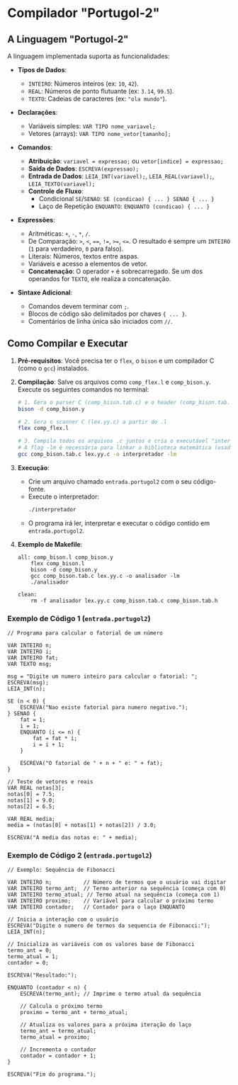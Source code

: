 # Compilador "Portugol-2"

## A Linguagem "Portugol-2"

A linguagem implementada suporta as funcionalidades:

* **Tipos de Dados**:
    * `INTEIRO`: Números inteiros (ex: `10`, `42`).
    * `REAL`: Números de ponto flutuante (ex: `3.14`, `99.5`).
    * `TEXTO`: Cadeias de caracteres (ex: `"ola mundo"`).

* **Declarações**:
    * Variáveis simples: `VAR TIPO nome_variavel;`
    * Vetores (arrays): `VAR TIPO nome_vetor[tamanho];`

* **Comandos**:
    * **Atribuição**: `variavel = expressao;` ou `vetor[indice] = expressao;`
    * **Saída de Dados**: `ESCREVA(expressao);`
    * **Entrada de Dados**: `LEIA_INT(variavel);`, `LEIA_REAL(variavel);`, `LEIA_TEXTO(variavel);`
    * **Controle de Fluxo**:
        * Condicional `SE`/`SENAO`: `SE (condicao) { ... } SENAO { ... }`
        * Laço de Repetição `ENQUANTO`: `ENQUANTO (condicao) { ... }`

* **Expressões**:
    * Aritméticas: `+`, `-`, `*`, `/`.
    * De Comparação: `>`, `<`, `==`, `!=`, `>=`, `<=`. O resultado é sempre um `INTEIRO` (`1` para verdadeiro, `0` para falso).
    * Literais: Números, textos entre aspas.
    * Variáveis e acesso a elementos de vetor.
    * **Concatenação**: O operador `+` é sobrecarregado. Se um dos operandos for `TEXTO`, ele realiza a concatenação.

* **Sintaxe Adicional**:
    * Comandos devem terminar com `;`.
    * Blocos de código são delimitados por chaves `{ ... }`.
    * Comentários de linha única são iniciados com `//`.

## Como Compilar e Executar

1.  **Pré-requisitos**: Você precisa ter o `flex`, o `bison` e um compilador C (como o `gcc`) instalados.

2.  **Compilação**: Salve os arquivos como `comp_flex.l` e `comp_bison.y`. Execute os seguintes comandos no terminal:

    ```bash
    # 1. Gera o parser C (comp_bison.tab.c) e o header (comp_bison.tab.h) a partir do .y
    bison -d comp_bison.y

    # 2. Gera o scanner C (lex.yy.c) a partir do .l
    flex comp_flex.l

    # 3. Compila todos os arquivos .c juntos e cria o executável "interpretador"
    # A flag -lm é necessária para linkar a biblioteca matemática (usada por math.h)
    gcc comp_bison.tab.c lex.yy.c -o interpretador -lm
    ```

3.  **Execução**:
    * Crie um arquivo chamado `entrada.portugol2` com o seu código-fonte.
    * Execute o interpretador:
        ```bash
        ./interpretador
        ```
    * O programa irá ler, interpretar e executar o código contido em `entrada.portugol2`.

4.  **Exemplo de Makefile**:
    ```
    all: comp_bison.l comp_bison.y
        flex comp_bison.l
        bison -d comp_bison.y
        gcc comp_bison.tab.c lex.yy.c -o analisador -lm
        ./analisador 

    clean:
        rm -f analisador lex.yy.c comp_bison.tab.c comp_bison.tab.h	
    ```

### Exemplo de Código 1 (`entrada.portugol2`)

```
// Programa para calcular o fatorial de um número

VAR INTEIRO n;
VAR INTEIRO i;
VAR INTEIRO fat;
VAR TEXTO msg;

msg = "Digite um numero inteiro para calcular o fatorial: ";
ESCREVA(msg);
LEIA_INT(n);

SE (n < 0) {
    ESCREVA("Nao existe fatorial para numero negativo.");
} SENAO {
    fat = 1;
    i = 1;
    ENQUANTO (i <= n) {
        fat = fat * i;
        i = i + 1;
    }

    ESCREVA("O fatorial de " + n + " e: " + fat);
}

// Teste de vetores e reais
VAR REAL notas[3];
notas[0] = 7.5;
notas[1] = 9.0;
notas[2] = 6.5;

VAR REAL media;
media = (notas[0] + notas[1] + notas[2]) / 3.0;

ESCREVA("A media das notas e: " + media);
```

### Exemplo de Código 2 (`entrada.portugol2`)

```
// Exemplo: Sequência de Fibonacci

VAR INTEIRO n;          // Número de termos que o usuário vai digitar
VAR INTEIRO termo_ant;  // Termo anterior na sequência (começa com 0)
VAR INTEIRO termo_atual; // Termo atual na sequência (começa com 1)
VAR INTEIRO proximo;    // Variável para calcular o próximo termo
VAR INTEIRO contador;   // Contador para o laço ENQUANTO

// Inicia a interação com o usuário
ESCREVA("Digite o numero de termos da sequencia de Fibonacci:");
LEIA_INT(n);

// Inicializa as variáveis com os valores base de Fibonacci
termo_ant = 0;
termo_atual = 1;
contador = 0;

ESCREVA("Resultado:");

ENQUANTO (contador < n) {
    ESCREVA(termo_ant); // Imprime o termo atual da sequência

    // Calcula o próximo termo
    proximo = termo_ant + termo_atual;

    // Atualiza os valores para a próxima iteração do laço
    termo_ant = termo_atual;
    termo_atual = proximo;
    
    // Incrementa o contador
    contador = contador + 1;
}

ESCREVA("Fim do programa.");
```